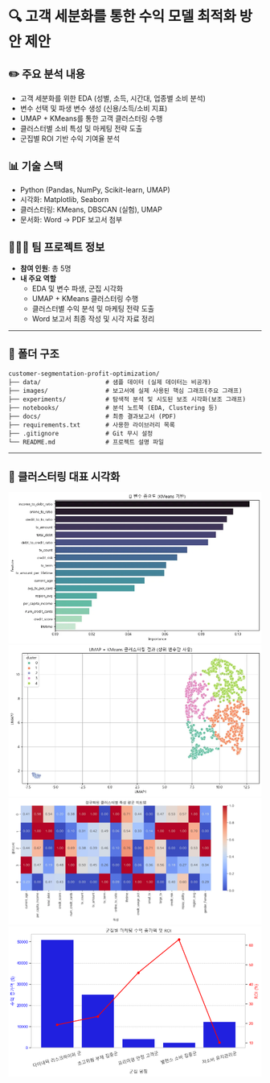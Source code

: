 # 🔍 고객 세분화를 통한 수익 모델 최적화 방안 제안

## ✏️ 주요 분석 내용

- 고객 세분화를 위한 EDA (성별, 소득, 시간대, 업종별 소비 분석)
- 변수 선택 및 파생 변수 생성 (신용/소득/소비 지표)
- UMAP + KMeans를 통한 고객 클러스터링 수행
- 클러스터별 소비 특성 및 마케팅 전략 도출
- 군집별 ROI 기반 수익 기여율 분석

## 📊 기술 스택

- Python (Pandas, NumPy, Scikit-learn, UMAP)
- 시각화: Matplotlib, Seaborn
- 클러스터링: KMeans, DBSCAN (실험), UMAP
- 문서화: Word → PDF 보고서 첨부

## 🧑‍🤝‍🧑 팀 프로젝트 정보

- **참여 인원**: 총 5명
- **내 주요 역할**
  - EDA 및 변수 파생, 군집 시각화
  - UMAP + KMeans 클러스터링 수행
  - 클러스터별 수익 분석 및 마케팅 전략 도출
  - Word 보고서 최종 작성 및 시각 자료 정리

---

## 📁 폴더 구조

```
customer-segmentation-profit-optimization/
├── data/                  # 샘플 데이터 (실제 데이터는 비공개)
├── images/                # 보고서에 실제 사용된 핵심 그래프(주요 그래프)
├── experiments/           # 탐색적 분석 및 시도된 보조 시각화(보조 그래프)
├── notebooks/             # 분석 노트북 (EDA, Clustering 등)
├── docs/                  # 최종 결과보고서 (PDF)
├── requirements.txt       # 사용한 라이브러리 목록
├── .gitignore             # Git 무시 설정
└── README.md              # 프로젝트 설명 파일
```

---

## 📎 클러스터링 대표 시각화

![변수 중요도](images/feature_importance.png)  
![UMAP 클러스터링](images/umap_kmeans.png)  
![히트맵](images/cluster_heatmap.png)  
![ROI 및 수익 기여액](images/cluster_roi.png)

